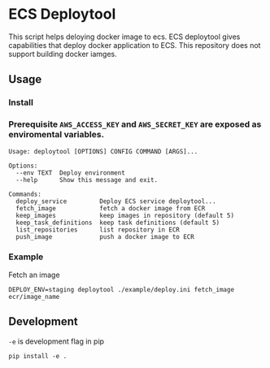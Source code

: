 # ECS Deploytool

This script helps deloying docker image to ecs. ECS deploytool gives capabilities that deploy docker application to ECS. This repository does not support building docker iamges.

## Usage

### Install


### Prerequisite `AWS_ACCESS_KEY` and `AWS_SECRET_KEY` are exposed as enviromental variables.

```
Usage: deploytool [OPTIONS] CONFIG COMMAND [ARGS]...

Options:
  --env TEXT  Deploy environment
  --help      Show this message and exit.

Commands:
  deploy_service         Deploy ECS service deploytool...
  fetch_image            fetch a docker image from ECR
  keep_images            keep images in repository (default 5)
  keep_task_definitions  keep task definitions (default 5)
  list_repositories      list repository in ECR
  push_image             push a docker image to ECR
```

### Example
Fetch an image
```
DEPLOY_ENV=staging deploytool ./example/deploy.ini fetch_image ecr/image_name
```


## Development

`-e` is development flag in pip
```
pip install -e .
```
